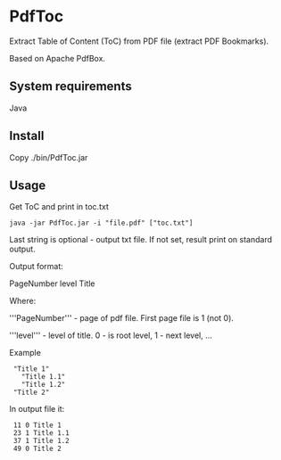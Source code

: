 PdfToc
======

Extract Table of Content (ToC) from PDF file (extract PDF Bookmarks).

Based on Apache PdfBox.

## System requirements

Java

## Install

Copy ./bin/PdfToc.jar

## Usage

Get ToC and print in toc.txt

```
java -jar PdfToc.jar -i "file.pdf" ["toc.txt"]
```

Last string is optional - output txt file. If not set, result print on standard output.

Output format:

PageNumber <space> level <space> Title

Where:

'''PageNumber''' - page of pdf file. First page file is 1 (not 0).

'''level''' - level of title. 0 - is root level, 1 - next level, ...

Example

```
 "Title 1"
   "Title 1.1"
   "Title 1.2"
 "Title 2"
```

In output file it:

```
 11 0 Title 1
 23 1 Title 1.1
 37 1 Title 1.2
 49 0 Title 2
```
